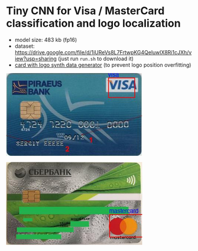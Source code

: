 # Tiny CNN for Visa / MasterCard classification and logo localization

- model size: 483 kb (fp16)
- dataset: https://drive.google.com/file/d/1iUReVs8L7FrtwpKG4QeluwlX8Ri1cJXh/view?usp=sharing (just run `run.sh` to download it)
- [card with logo synth data generator](card_generator/card_generator.ipynb) (to prevent logo position overfitting)

![](imgs/visa.jpg)

![](imgs/mastercard.jpg)

